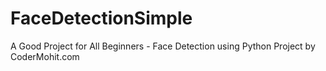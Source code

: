 # FaceDetectionSimple
A Good Project for All Beginners - Face Detection using Python Project by CoderMohit.com
